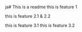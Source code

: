 ja# This is a readme
this is feature 1

[//]: # (Thomas: split feature 2.2 into 2.2 & 2.1)
this is feature 2.1 & 2.2


[//]: # (TODO @Cody Add feature 3 and build two.
        TODO @Thomas split feature 2.2 into feature 2.1 & 2.2)

[//]: # (Cody: Added feature 3 and "Build two" by adding 3.1 & 3.2
        Feature 2 Needed for this.Feature)
this is feature 3.1
this is feature 3.2